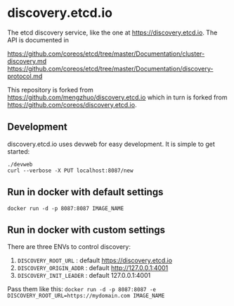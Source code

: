 # discovery.etcd.io

The etcd discovery service, like the one at https://discovery.etcd.io. The API is documented in

https://github.com/coreos/etcd/tree/master/Documentation/cluster-discovery.md
https://github.com/coreos/etcd/tree/master/Documentation/discovery-protocol.md

This repository is forked from https://github.com/mengzhuo/discovery.etcd.io which in turn is forked from https://github.com/coreos/discovery.etcd.io.

## Development

discovery.etcd.io uses devweb for easy development. It is simple to get started:

```
./devweb
curl --verbose -X PUT localhost:8087/new
```

## Run in docker with default settings

```
docker run -d -p 8087:8087 IMAGE_NAME
```

## Run in docker with custom settings

There are three ENVs to control discovery:

1. `DISCOVERY_ROOT_URL` : default https://discovery.etcd.io
2. `DISCOVERY_ORIGIN_ADDR` : default http://127.0.0.1:4001
3. `DISCOVERY_INIT_LEADER` : default 127.0.0.1:4001

Pass them like this: `docker run -d -p 8087:8087 -e DISCOVERY_ROOT_URL=https://mydomain.com IMAGE_NAME`
